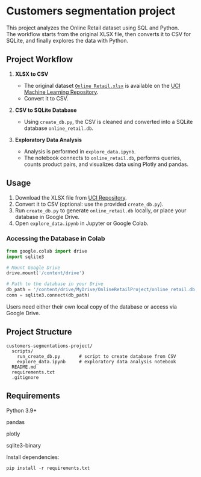# Сustomers segmentation project

This project analyzes the Online Retail dataset using SQL and Python.  
The workflow starts from the original XLSX file, then converts it to CSV for SQLite, and finally explores the data with Python.

## Project Workflow

1. **XLSX to CSV**  
   - The original dataset [`Online Retail.xlsx`](https://archive.ics.uci.edu/dataset/352/online+retail) is available on the [UCI Machine Learning Repository](https://archive.ics.uci.edu/dataset/352/online+retail).  
   - Convert it to CSV.

2. **CSV to SQLite Database**  
   - Using `create_db.py`, the CSV is cleaned and converted into a SQLite database `online_retail.db`.

3. **Exploratory Data Analysis**  
   - Analysis is performed in `explore_data.ipynb`.  
   - The notebook connects to `online_retail.db`, performs queries, counts product pairs, and visualizes data using Plotly and pandas.

## Usage

1. Download the XLSX file from [UCI Repository](https://archive.ics.uci.edu/dataset/352/online+retail).  
2. Convert it to CSV (optional: use the provided `create_db.py`).  
3. Run `create_db.py` to generate `online_retail.db` locally, or place your database in Google Drive.  
4. Open `explore_data.ipynb` in Jupyter or Google Colab.

### Accessing the Database in Colab

```python
from google.colab import drive
import sqlite3

# Mount Google Drive
drive.mount('/content/drive')

# Path to the database in your Drive
db_path = '/content/drive/MyDrive/OnlineRetailProject/online_retail.db'
conn = sqlite3.connect(db_path)
```
Users need either their own local copy of the database or access via Google Drive.

## Project Structure

```text
customers-segmentations-project/
  scripts/
    run_create_db.py       # script to create database from CSV
    explore_data.ipynb     # exploratory data analysis notebook
  README.md
  requirements.txt
  .gitignore
```
## Requirements

Python 3.9+

pandas

plotly

sqlite3-binary

Install dependencies:
```
pip install -r requirements.txt
```


